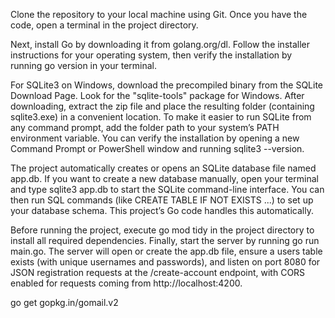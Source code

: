 Clone the repository to your local machine using Git. Once you have the code, open a terminal in the project directory.

Next, install Go by downloading it from golang.org/dl. Follow the installer instructions for your operating system, then verify the installation by running go version in your terminal.

For SQLite3 on Windows, download the precompiled binary from the SQLite Download Page. Look for the "sqlite-tools" package for Windows. After downloading, extract the zip file and place the resulting folder (containing sqlite3.exe) in a convenient location. To make it easier to run SQLite from any command prompt, add the folder path to your system’s PATH environment variable. You can verify the installation by opening a new Command Prompt or PowerShell window and running sqlite3 --version.

The project automatically creates or opens an SQLite database file named app.db. If you want to create a new database manually, open your terminal and type sqlite3 app.db to start the SQLite command-line interface. You can then run SQL commands (like CREATE TABLE IF NOT EXISTS ...) to set up your database schema. This project’s Go code handles this automatically.

Before running the project, execute go mod tidy in the project directory to install all required dependencies. Finally, start the server by running go run main.go. The server will open or create the app.db file, ensure a users table exists (with unique usernames and passwords), and listen on port 8080 for JSON registration requests at the /create-account endpoint, with CORS enabled for requests coming from http://localhost:4200.


go get gopkg.in/gomail.v2